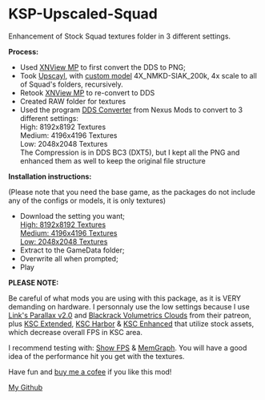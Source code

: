 # KSP-Upscaled-Squad
Enhancement of Stock Squad textures folder in 3 different settings.


<b>Process:</b>

- Used <a href="https://www.xnview.com/en/">XNView MP</a> to first convert the DDS to PNG;
- Took <a href="https://upscayl.org/">Upscayl</a>, with <a href="https://github.com/upscayl/custom-models">custom model</a> 4X_NMKD-SIAK_200k, 4x scale to all of Squad's folders, recursively.
- Retook <a href="https://www.xnview.com/en/">XNView MP</a> to re-convert to DDS
- Created RAW folder for textures
- Used the program <a href="https://www.nexusmods.com/skyrimspecialedition/mods/111378">DDS Converter</a> from Nexus Mods to convert to 3 different settings:<br>
    High:    8192x8192 Textures<br>
    Medium:  4196x4196 Textures<br>
    Low:     2048x2048 Textures<br>
  The Compression is in DDS BC3 (DXT5), but I kept all the PNG and enhanced them as well to keep the original file structure


<b>Installation instructions:</b>

(Please note that you need the base game, as the packages do not include any of the configs or models, it is only textures)

- Download the setting you want;<br>
  <a href="">High:    8192x8192 Textures</a><br>
  <a href="">Medium:  4196x4196 Textures</a><br>
  <a href="https://drive.google.com/file/d/1j482O519psUhhjJECwV1cXBsGSpOBjsq/view?usp=sharing">Low:     2048x2048 Textures</a><br>
- Extract to the GameData folder;
- Overwrite all when prompted;
- Play


<b>PLEASE NOTE:</b>

Be careful of what mods you are using with this package, as it is VERY demanding on hardware. I personnaly use the low settings because I use <a href="https://www.patreon.com/linx_/posts">Link's Parallax v2.0</a> and <a href="https://www.patreon.com/blackrack/posts">Blackrack Volumetrics Clouds</a> from their patreon, plus <a href="https://github.com/JadeOfMaar/KSC_Extended">KSC Extended</a>, <a href="https://spacedock.info/mod/2306/KSC Harbor">KSC Harbor</a> & <a href="https://spacedock.info/mod/3654/KSC Enhanced">KSC Enhanced</a> that utilize stock assets, which decrease overall FPS in KSC area.

I recommend testing with: <a href="https://github.com/linuxgurugamer/ShowFPS">Show FPS</a> & <a href="https://github.com/linuxgurugamer/MemGraph">MemGraph</a>. You will have a good idea of the performance hit you get with the textures.

Have fun and <a href="https://www.paypal.com/donate/?hosted_button_id=XL2PWASN3Q5MY">buy me a cofee</a> if you like this mod!

<a href="https://github.com/Lucke001">My Github</a>
